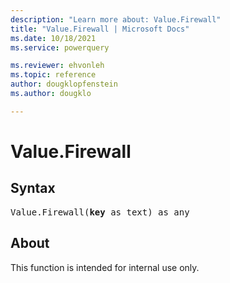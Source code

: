 ```yaml
---
description: "Learn more about: Value.Firewall"
title: "Value.Firewall | Microsoft Docs"
ms.date: 10/18/2021
ms.service: powerquery

ms.reviewer: ehvonleh
ms.topic: reference
author: dougklopfenstein
ms.author: dougklo

---
```

# Value.Firewall

## Syntax

<pre>
Value.Firewall(<b>key</b> as text) as any
</pre>

## About

This function is intended for internal use only.
